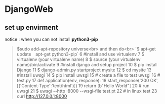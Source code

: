 # DjangoWeb
## set up envirment
notice : when you can not install **python3-pip**<br>
> $sudo add-apt-repository universe<br>
and then do<br>
`$ apt-get update` 
`apt-get python3-pip`
  6 #install and use virtualenv
  7 $ virtualenv (your virtualenv name)
  8 $ source (your virtualenv name)/bin/activate
  9 #install django and setup project
 10 $ pip install Django
 11 $ django-admin.py startproject mysite
 12 $ cd mysite
 13 #install uwsgi
 14 $ pip install uwsgi
 15 # create a file to test uwsgi
 16 # test.py
 17 def application(env, response):
 18     start_response('200 OK',[('Content-Type':'text/html')])
 19     return [b"Hello World"]
 20 # run uwsgi
 21 $ uwsgi --http :8000 --wsgi-file test.pt
 22 # in linux test
 23 curl http://127.0.0.1:8000
